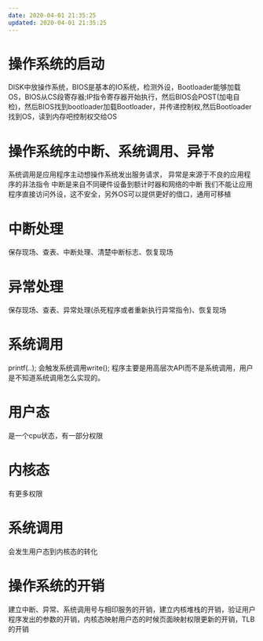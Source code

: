 ```yaml
---
date: 2020-04-01 21:35:25
updated: 2020-04-01 21:35:25
---
```





# 操作系统的启动
 DISK中放操作系统，BIOS是基本的IO系统，检测外设，Bootloader能够加载OS，BIOS从CS段寄存器;IP指令寄存器开始执行，然后BIOS会POST(加电自检)，然后BIOS找到bootloader加载Bootloader，并传递控制权,然后Bootloader找到OS，读到内存吧控制权交给OS
# 操作系统的中断、系统调用、异常
 系统调用是应用程序主动想操作系统发出服务请求，
 异常是来源于不良的应用程序的非法指令
 中断是来自不同硬件设备到额计时器和网络的中断
 我们不能让应用程序直接访问外设，这不安全，另外OS可以提供更好的借口，通用可移植
# 中断处理
 保存现场、查表、中断处理、清楚中断标志、恢复现场
<!-- more -->
# 异常处理
 保存现场、查表、异常处理(杀死程序或者重新执行异常指令)、恢复现场
# 系统调用
 printf(..); 会触发系统调用write(); 程序主要是用高层次API而不是系统调用，用户是不知道系统调用怎么实现的。
# 用户态
 是一个cpu状态，有一部分权限
# 内核态
 有更多权限
# 系统调用
 会发生用户态到内核态的转化
# 操作系统的开销
 建立中断、异常、系统调用号与相印服务的开销，建立内核堆栈的开销，验证用户程序发出的参数的开销，内核态映射用户态的时候页面映射权限更新的开销，TLB的开销